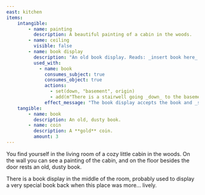 ```yaml
---
east: kitchen
items:
    intangible:
        - name: painting
          description: A beautiful painting of a cabin in the woods.
        - name: ceiling
          visible: false
        - name: book display
          description: "An old book display. Reads: _insert book here_."
          used_with:
            - name: book
              consumes_subject: true
              consumes_object: true
              actions:
                - set(down, "basement", origin)
                - add(m"There is a stairwell going _down_ to the basement.", description, origin)
              effect_message: "The book display accepts the book and _sinks into the floor_, revealing a stairwell which fades into the dark of the basement."
    tangible:
        - name: book
          description: An old, dusty book.
        - name: coin
          description: A **gold** coin.
          amount: 3
---
```


You find yourself in the living room of a cozy little cabin in the woods. On the wall
you can see a painting of the cabin, and on the floor besides the door rests an old,
dusty book.

There is a book display in the middle of the room, probably used to display a very
special book back when this place was more... lively.
